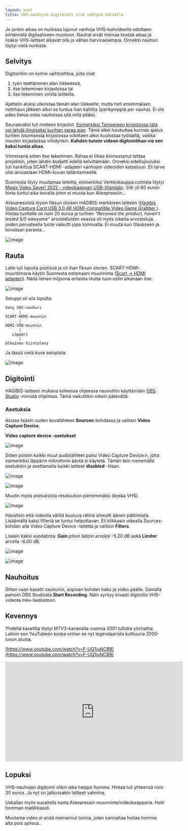 ```yaml
---
layout: post
title: VHS-nauhojen digitointi itse tehtynä halvalla
---
```


Jo jonkin aikaa on nurkissa lojunut vanhoja VHS-kotivideoita odottaen siirtämistä digitaaliseen muotoon. Nauhat eivät meinaa kestää aikaa ja lisäksi VHS-laitteet alkavat olla jo vähän harvinaisempia. Onneksi nauhuri löytyi vielä nurkista.

## Selvitys

Digitointiin on kolme vaihtoehtoa, joita ovat

1) työn teettäminen alan liikkeessä,
2) itse tekeminen kirjastossa tai
3) itse tekeminen omilla laitteilla.

Ajattelin aluksi ulkoistaa tämän alan liikkeelle, mutta heti ensimmäisen nettihaun jälkeen alkoi se tuntua liian kalliilta (parikymppiä per nauha). Ei ole edes tietoa onko nauhoissa sitä mitä pitäisi.

Seuraavaksi tuli mieleen kirjastot. [Esimerkiksi Tampereen kirjastossa tätä voi tehdä ilmaiseksi kunhan varaa ajan](https://www.tampere.fi/kirjastot/kirjastojen-tietokoneet-ja-laitteet/digitointi-ja-editointi-kirjastoissa). Tämä alkoi houkuttaa kunnes ajatus tuntien istumisesta kirjastossa odottaen alkoi kuulostaa työläältä, vaikka muuten kirjastoissa viihdynkin. **Kahden tunnin videon digitointihan vie sen kaksi tuntia aikaa.**

Viimeisenä sitten itse tekeminen. Rahaa ei liikaa kiinnostanut laittaa projektiin, joten lähdin budjetti edellä selvittämään. Onneksi edellisjouluksi tuli hankittua SCART-HDMI -adapteri vanhojen videoiden katseluun. Eli tarve olisi ainoastaan HDMI-kuvan tallentamiselle.

Suomesta löyty muutamaa laitetta, esimerkiksi Verkkokauppa.comista löytyi [Magix Video Saver! 2022 - videokaappari USB-liitäntään](https://www.verkkokauppa.com/fi/product/715712/Magix-Video-Saver-2022-videokaappari-USB-liitantaan). Silti yli 60 euron hinta tuntui aika kovalta joten ei muuta kun Aliexpressiin...

Aliexpressistä löysin fiksun oloisen HAGIBIS-merkkisen laitteen ([Hagibis Video Capture Card USB 3.0 4K HDMI-compatible Video Game Grabber ](https://www.aliexpress.com/item/1005001773724519.html)). Hintaa tuottelle oli noin 20 euroa ja turhien *"Received the product, haven't tested 5/5 awesome"* arvosteluiden seassa oli myös oikeita arvosteluja, joiden perusteella tuote vaikutti jopa toimivalta. Ei muuta kun tilaukseen ja toivotaan parasta... 

![image](https://user-images.githubusercontent.com/13457157/201733293-13fa9a4a-109f-4fd4-8735-6c13176c1986.png)

## Rauta

Laite tuli lopulta postissa ja oli ihan fiksun olonen. SCART-HDMI-muuntimena käytin Suomesta ostamaani muunninta ([Scart -> HDMI adapteri](https://holvi.com/shop/digiankka/product/039777a9792405e2bdc698a4860cd20e/)). Näitä lienee miljoona erilaista mutta tuon ostin aikanaan itse.

![image](https://user-images.githubusercontent.com/13457157/201735217-a93fdabc-52b2-464e-8850-fdb0d02255e3.png)

Setuppi oli siis lopulta:
```
Sony VHS-nauhuri
      |
SCART-HDMI-muunnin
      |
HDMI-USB-muunnin
      |
   Läppäri
      |
Ulkoinen kiintolevy
```

Ja tässä vielä kuva setupista:

![image](https://user-images.githubusercontent.com/13457157/201735556-4cf7c8eb-3924-40df-956c-e886d263d383.png)


## Digitointi

HAGIBIS-laitteen mukana tulleessa ohjeessa neuvottiin käyttämään [OBS Studio](https://obsproject.com/) -nimistä ohjelmaa. Tämä vaikuttikin oikein pätevältä.

### Asetuksia

Alussa lisäsin uuden kuvalähteen **Sources**-kohdassa ja valitsin **Video Capture Device**.

**Video capture device -asetukset**

![image](https://user-images.githubusercontent.com/13457157/201736933-f781aa1d-263f-452d-9c60-80cb6c243386.png)

Sitten poistin kaikki muut audiolähteet paitsi Video Capture Device:n, jotta esimerkiksi läppärin mikrofonin ääntä ei käytetä. Tämän tein menemällä asetuksiin ja asettamalla kaikki laitteet **disabled** -tilaan.


![image](https://user-images.githubusercontent.com/13457157/201738238-e488da78-e962-4444-bf0d-6defaf73e3b1.png)

![image](https://user-images.githubusercontent.com/13457157/201737981-f4850c54-e094-4b76-bec8-da3c520e79a4.png)


Muutin myös asetuksista resoluution pienemmäksi (koska VHS).

![image](https://user-images.githubusercontent.com/13457157/201738600-6543b5ab-f1d9-4a75-804e-1bfad7556a8d.png)

Havaitsin että videolla välillä kuuluva rätinä aiheutti äänen pätkimistä. Lisäämällä kaksi filteriä se tuntui helpottavan. Eli klikkasin oikealla Sources-kohdan alla Video Capture Device -laitetta ja valitsin **Filters**. 

Lisäsin kaksi suodatinta: **Gain** johon laitoin arvoksi -5.20 dB sekä **Limiter** arvolla -6.00 dB.

![image](https://user-images.githubusercontent.com/13457157/201737836-b99311b8-b367-421c-97fc-a2af79c29633.png)


![image](https://user-images.githubusercontent.com/13457157/201737890-9152ea85-e2f1-4be3-9dc6-9463ee13cd82.png)


## Nauhoitus

Sitten vaan kasetti nauhuriin, sopivan kohdan haku ja video päälle. Samalla painoin OBS Studiosta **Start Recording**. Näin syntyy kivasti digitoitia VHS-videota mkv-tiedostoon.

## Kevennys

Yhdeltä kasetilta löytyi MTV3-kanavalta vuonna 2001 tullutta yöchattia. Laitoin sen YouTubeen koska onhan se nyt legendaarista kulttuuria 2000-luvun alusta.

[https://www.youtube.com/watch?v=F-UQ1juNCB8](https://www.youtube.com/watch?v=F-UQ1juNCB8)

<iframe width="560" height="315" src="https://www.youtube.com/embed/F-UQ1juNCB8" title="YouTube video player" frameborder="0" allow="accelerometer; autoplay; clipboard-write; encrypted-media; gyroscope; picture-in-picture" allowfullscreen></iframe>

## Lopuksi

VHS-nauhojen digitointi olikin aika helppo homma. Hintaa tuli yhteensä noin 30 euroa. Ja nyt on jatkossakin laitteet valmiina.

Uskallan myös suositella tuota Aliexpressin muunninta/videokaapparia. Hoiti homman mallikkaasti.

Muutama video ei enää meinannut toimia, joten kannattaa hoitaa homma alta pois ajoissa..
